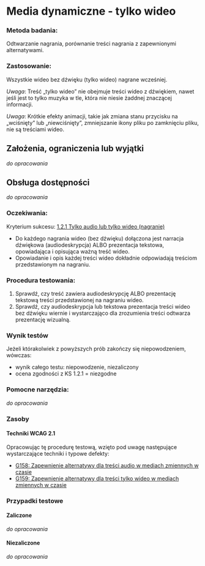 # Media dynamiczne - tylko wideo

### Metoda badania: 
Odtwarzanie nagrania, porównanie treści nagrania z zapewnionymi alternatywami.

### Zastosowanie:
Wszystkie wideo bez dźwięku (tylko wideo) nagrane wcześniej.

*Uwaga*: Treść „tylko wideo” nie obejmuje treści wideo z dźwiękiem, nawet jeśli jest to tylko muzyka w tle, która nie niesie żaddnej znaczącej informacji.

*Uwaga*: Krótkie efekty animacji, takie jak zmiana stanu przycisku na „wciśnięty” lub „niewciśnięty”, zmniejszanie ikony pliku po zamknięciu pliku, nie są treściami wideo.

## Założenia, ograniczenia lub wyjątki
_do opracowania_

## Obsługa dostępności
_do opracowania_

### Oczekiwania:
Kryterium sukcesu: [1.2.1 Tylko audio lub tylko wideo (nagranie)](https://wcag.lepszyweb.pl/#audio-only-and-video-only-prerecorded)
-	Do każdego nagrania wideo (bez dźwięku) dołączona jest narracja dźwiękowa (audiodeskrypcja) ALBO prezentacja tekstowa, opowiadająca i opisująca ważną treść wideo.
-	Opowiadanie i opis każdej treści wideo dokładnie odpowiadają treściom przedstawionym na nagraniu.

### Procedura testowania:
1.	Sprawdź, czy treść zawiera audiodeskrypcję ALBO prezentację tekstową treści przedstawionej na nagraniu wideo.
2.	Sprawdź, czy audiodeskrypcja lub tekstowa prezentacja treści wideo bez dźwięku wiernie i wystarczająco dla zrozumienia treści odtwarza prezentację wizualną.

### Wynik testów
Jeżeli którakolwiek z powyższych prób zakończy się niepowodzeniem, wówczas:
-  wynik całego testu: niepowodzenie, niezaliczony
-  ocena zgodności z KS 1.2.1 = niezgodne

### Pomocne narzędzia:
_do opracowania_

### Zasoby
#### Techniki WCAG 2.1
Opracowując tę procedurę testową, wzięto pod uwagę następujące wystarczające techniki i typowe defekty:
-   [G158: Zapewnienie alternatywy dla treści audio w mediach zmiennych w czasie](https://www.w3.org/TR/WCAG20-TECHS/G158.html)
-   [G159: Zapewnienie alternatywy dla treści tylko wideo w mediach zmiennych w czasie](https://www.w3.org/TR/WCAG20-TECHS/G159.html)

### Przypadki testowe

#### Zaliczone
_do opracowania_

#### Niezaliczone
_do opracowania_

